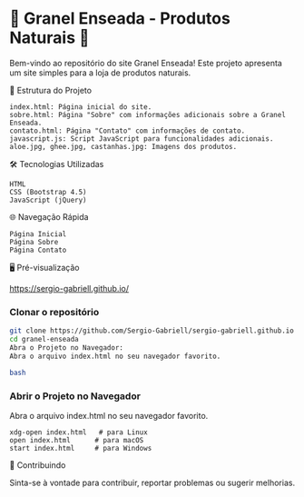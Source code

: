 # 🌱 Granel Enseada - Produtos Naturais 🌿

Bem-vindo ao repositório do site Granel Enseada! Este projeto apresenta um site simples para a loja de produtos naturais.

📂 Estrutura do Projeto

    index.html: Página inicial do site.
    sobre.html: Página "Sobre" com informações adicionais sobre a Granel Enseada.
    contato.html: Página "Contato" com informações de contato.
    javascript.js: Script JavaScript para funcionalidades adicionais.
    aloe.jpg, ghee.jpg, castanhas.jpg: Imagens dos produtos.

🛠️ Tecnologias Utilizadas

    HTML
    CSS (Bootstrap 4.5)
    JavaScript (jQuery)

🌐 Navegação Rápida

    Página Inicial
    Página Sobre
    Página Contato

🖥️ Pré-visualização

https://sergio-gabriell.github.io/

### Clonar o repositório

```bash 
git clone https://github.com/Sergio-Gabriell/sergio-gabriell.github.io 
cd granel-enseada
Abra o Projeto no Navegador:
Abra o arquivo index.html no seu navegador favorito.

bash 
 ```

### Abrir o Projeto no Navegador

Abra o arquivo index.html no seu navegador favorito.

 ```
xdg-open index.html   # para Linux
open index.html      # para macOS
start index.html     # para Windows
 ```

🤝 Contribuindo

Sinta-se à vontade para contribuir, reportar problemas ou sugerir melhorias.
